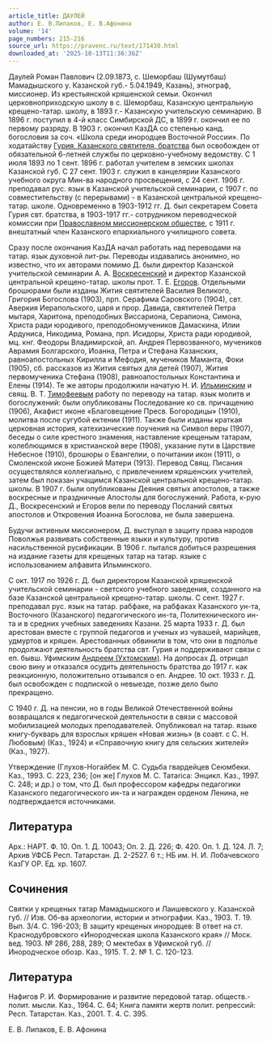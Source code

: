 ```yaml
---
article_title: ДАУЛЕЙ
author: Е. В.Липаков, Е. В.Афонина
volume: '14'
page_numbers: 215-216
source_url: https://pravenc.ru/text/171430.html
downloaded_at: '2025-10-13T11:36:36Z'
---
```


Дауле́й Роман Павлович (2.09.1873, с. Шеморбаш (Шумутбаш) Мамадышского у. Казанской губ.- 5.04.1949, Казань), этнограф, миссионер. Из крестьянской кряшенской семьи. Окончил церковноприходскую школу в с. Шеморбаш, Казанскую центральную крещено-татар. школу, в 1893 г.- Казанскую учительскую семинарию. В 1896 г. поступил в 4-й класс Симбирской ДС, в 1899 г. окончил ее по первому разряду. В 1903 г. окончил КазДА со степенью канд. богословия за соч. «Школа среди инородцев Восточной России». По ходатайству [Гурия, Казанского святителя, братства](<https://pravenc.ru/text/Гурия  Казанского святителя  братства.html>) был освобожден от обязательной 6-летней службы по церковно-учебному ведомству. С 1 июля 1893 по 1 сент. 1896 г. работал учителем в земских школах Казанской губ. С 27 сент. 1903 г. служил в канцелярии Казанского учебного округа Мин-ва народного просвещения, с 24 сент. 1906 г. преподавал рус. язык в Казанской учительской семинарии, с 1907 г. по совместительству (с перерывами) - в Казанской центральной крещено-татар. школе. Одновременно в 1903-1912 гг. Д. был секретарем Совета Гурия свт. братства, в 1903-1917 гг.- сотрудником переводческой комиссии при [Православном миссионерском обществе](<https://pravenc.ru/text/Православном миссионерском обществе.html>), с 1911 г. внештатный член Казанского епархиального училищного совета.

Сразу после окончания КазДА начал работать над переводами на татар. язык духовной лит-ры. Переводы издавались анонимно, но известно, что их авторами помимо Д. были директор Казанской учительской семинарии А. А. [Воскресенский](https://pravenc.ru/text/Воскресенский.html) и директор Казанской центральной крещено-татар. школы прот. Т. Е. [Егоров](https://pravenc.ru/text/Егоров.html). Отдельными брошюрами были изданы Жития святителей Василия Великого, Григория Богослова (1903), прп. Серафима Саровского (1904), свт. Аверкия Иерапольского, царя и прор. Давида, святителей Петра мытаря, Харитона, преподобных Виссариона, Серапиона, Симона, Христа ради юродивого, преподобномучеников Дамаскина, Илии Ардуниса, Никодима, Романа, прп. Исидоры, Христа ради юродивой, мц. кнг. Феодоры Владимирской, ап. Андрея Первозванного, мучеников Аврамия Болгарского, Иоанна, Петра и Стефана Казанских, равноапостольных Кирилла и Мефодия, мучеников Маманта, Фоки (1905), сб. рассказов из Жития святых для детей (1907), Жития первомученика Стефана (1908), равноапостольных Константина и Елены (1914). Те же авторы продолжили начатую Н. И. [Ильминским](https://pravenc.ru/text/Ильминским.html) и свящ. В. Т. [Тимофеевым](https://pravenc.ru/text/Тимофеевым.html) работу по переводу на татар. язык молитв и богослужений: были опубликованы Последование ко св. причащению (1906), Акафист иконе «Благовещение Пресв. Богородицы» (1910), молитва после сугубой ектении (1911). Также были изданы краткая церковная история, катехизические поучения на Символ веры (1907), беседы о силе крестного знамения, наставление крещеным татарам, колеблющимся в христианской вере (1908), указание пути в Царствие Небесное (1910), брошюры о Евангелии, о почитании икон (1911), о Смоленской иконе Божией Матери (1913). Перевод Свящ. Писания осуществлялся коллегиально, с привлечением кряшенских учителей, затем был показан учащимся Казанской центральной крещено-татар. школы. В 1907 г. были опубликованы Деяния святых апостолов, а также воскресные и праздничные Апостолы для богослужений. Работа, к-рую Д., Воскресенский и Егоров вели по переводу Посланий святых апостолов и Откровения Иоанна Богослова, не была завершена.

Будучи активным миссионером, Д. выступал в защиту права народов Поволжья развивать собственные языки и культуру, против насильственной русификации. В 1906 г. пытался добиться разрешения на издание газеты для крещеных татар на татар. языке с использованием алфавита Ильминского.

С окт. 1917 по 1926 г. Д. был директором Казанской кряшенской учительской семинарии - светского учебного заведения, созданного на базе Казанской центральной крещено-татар. школы. С сент. 1927 г. преподавал рус. язык на татар. рабфаке, на рабфаках Казанского ун-та, Восточного (Казанского) педагогического ин-та, Политехнического ин-та и в средних учебных заведениях Казани. 25 марта 1933 г. Д. был арестован вместе с группой педагогов и ученых из чувашей, марийцев, удмуртов и кряшен. Арестованных обвинили в том, что они в подполье продолжают деятельность братства свт. Гурия и поддерживают связи с еп. бывш. Уфимским [Андреем (Ухтомским)](https://pravenc.ru/text/Андрей.html). На допросах Д. отрицал свою вину и отказался осудить деятельность братства до 1917 г. как реакционную, положительно отзывался о еп. Андрее. 10 окт. 1933 г. Д. был освобожден с подпиской о невыезде, позже дело было прекращено.

С 1940 г. Д. на пенсии, но в годы Великой Отечественной войны возвращался к педагогической деятельности в связи с массовой мобилизацией молодых преподавателей. Опубликовал на татар. языке книгу-букварь для взрослых кряшен «Новая жизнь» (в соавт. с С. Н. Любовым) (Каз., 1924) и «Справочную книгу для сельских жителей» (Каз., 1927).

Утверждение (Глухов-Ногайбек М. С. Судьба гвардейцев Сеюмбеки. Каз., 1993. С. 223, 236; [он же] Глухов М. С. Татаricа: Энцикл. Каз., 1997. С. 248; и др.) о том, что Д. был профессором кафедры педагогики Казанского педагогического ин-та и награжден орденом Ленина, не подтверждается источниками.

## Литература

Арх.: НАРТ. Ф. 10. Оп. 1. Д. 10043; Оп. 2. Д. 226; Ф. 420. Оп. 1. Д. 124. Л. 7; Архив УФСБ Респ. Татарстан. Д. 2-2527. 6 т.; НБ им. Н. И. Лобачевского КазГУ ОР. Ед. хр. 1607.

## Сочинения

Святки у крещеных татар Мамадышского и Лаишевского у. Казанской губ. // Изв. Об-ва археологии, истории и этнографии. Каз., 1903. Т. 19. Вып. 3/4. С. 196-203; В защиту крещеных инородцев: В ответ на ст. Краснодубровского «Инородческая школа Казанского края» // Моск. вед. 1903. № 286, 288, 289; О мектебах в Уфимской губ. // Инородческое обозр. Каз., 1915. Т. 2. № 1. С. 120-123.

## Литература

Нафигов Р. И. Формирование и развитие передовой татар. обществ.-полит. мысли. Каз., 1964. С. 64; Книга памяти жертв полит. репрессий: Респ. Татарстан. Каз., 2001. Т. 4. С. 395.

Е. В.  Липаков,   Е. В.  Афонина
